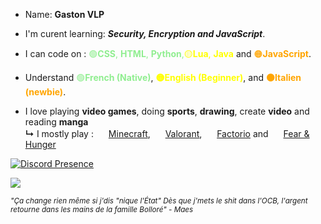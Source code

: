 
- Name: **Gaston VLP**

- I'm curent learning: ***Security, Encryption and JavaScript***.

- <p> I can code on : <span style="color:lightgreen">🟢<strong>CSS</strong>, <strong>HTML</strong>, <strong>Python</strong>,</span><span style="color:yellow">🟡<strong>Lua</strong>, <strong>Java</strong></span> and <span style="color:orange"> 🟠<strong>JavaScript</strong></span>.</p>


- <p>Understand <span style="color:lightgreen">🟢<strong>French (Native)</strong></span>, <span style="color:yellow"><strong>🟡English (Beginner)</strong></span>, and <span style="color:orange"><strong>🟠Italien (newbie)</strong></span>.</p>

- I love playing **video games**, doing **sports**, **drawing**, create **video** and reading **manga**
<br>**↳** I mostly play : <img src="https://assets.mcasset.cloud/1.21.4/assets/icons/icon_128x128.png" width="16"/> [Minecraft](https://fr.namemc.com/profile/c1647ada-d7f2-4369-99f7-5a3a2c220047), <img src="https://logos-download.com/wp-content/uploads/2021/01/Valorant_Logo.png" width="16"/> [Valorant](https://tracker.gg/valorant/profile/riot/Gastoncks%230000/overview),  <img src="https://www.factorio.com/static/img/favicon.ico" width="16"/> [Factorio](https://www.factorio.com/) and <img src="https://i.redd.it/wtlr7xodpf6b1.png" width="16"/> [Fear & Hunger](https://store.steampowered.com/app/1002300/Fear__Hunger/)


[![Discord Presence](https://lanyard.cnrad.dev/api/647826268280324118?showDisplayName=true&animated=false&theme=dark)](https://discord.com/users/647826268280324118)

![](https://github-readme-stats.vercel.app/api?username=gastoncks&theme=omni&hide_border=false&include_all_commits=true&count_private=false)

<sub> *"Ça change rien même si j'dis "nique l'État"
Dès que j'mets le shit dans l'OCB, l'argent retourne dans les mains de la famille Bolloré" - Maes* </sub>
